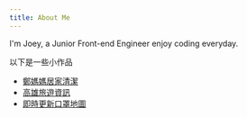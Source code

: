 ```yaml
---
title: About Me
---
```


I'm Joey, a Junior Front-end Engineer enjoy coding everyday.

以下是一些小作品

- [鄭媽媽居家清潔](https://jmmcleaning.com/ '鄭媽媽居家清潔')
- [高雄旅遊資訊](https://joeyjin1201.github.io/KS_Travel/ '高雄旅遊資訊')
- [即時更新口罩地圖](https://joeyjin1201.github.io/maskmapvue/ '即時更新口罩地圖')
